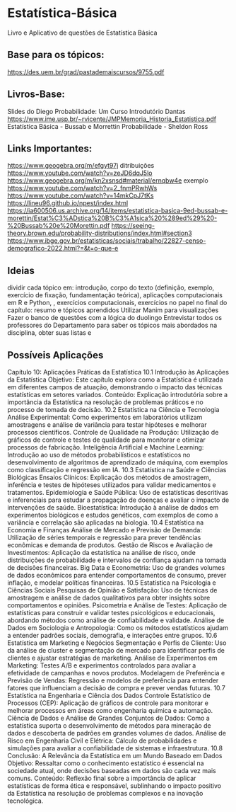 # Estatística-Básica
Livro e Aplicativo de questões de Estatística Básica

## Base para os tópicos:
https://des.uem.br/grad/pastademaiscursos/9755.pdf

## Livros-Base:
Slides do Diego
Probabilidade: Um Curso Introdutório Dantas
https://www.ime.usp.br/~rvicente/JMPMemoria_Historia_Estatistica.pdf
Estatística Básica - Bussab e Morrettin
Probabilidade - Sheldon Ross

## Links Importantes:

https://www.geogebra.org/m/efgyt97j ditribuições
https://www.youtube.com/watch?v=zeJD6dqJ5lo
https://www.geogebra.org/m/kn2xsnsd#material/ernqbw4e exemplo
https://www.youtube.com/watch?v=2_fnmPRwhWs
https://www.youtube.com/watch?v=14mkCpJ7tKs
https://lineu96.github.io/npest/index.html
https://ia600506.us.archive.org/14/items/estatistica-basica-9ed-bussab-e-morettin/Estat%C3%ADstica%20B%C3%A1sica%20%289ed%29%20-%20Bussab%20e%20Morettin.pdf
https://seeing-theory.brown.edu/probability-distributions/index.html#section3
https://www.ibge.gov.br/estatisticas/sociais/trabalho/22827-censo-demografico-2022.html?=&t=o-que-e

## Ideias

dividir cada tópico em: introdução, corpo do texto (definição, exemplo, exercício de fixação, fundamentação teórica), aplicações computacionais em R e Python, , exercícios computacionais, exercícios no papel
no final do capítulo: resumo e tópicos aprendidos
Utilizar Manim para visualizações
Fazer o banco de questões com a lógica do duolingo
Entrevistar todos os professores do Departamento para saber os tópicos mais abordados na disciplina, obter suas listas e 

## Possíveis Aplicações

Capítulo 10: Aplicações Práticas da Estatística
10.1 Introdução às Aplicações da Estatística
Objetivo: Este capítulo explora como a Estatística é utilizada em diferentes campos de atuação, demonstrando o impacto das técnicas estatísticas em setores variados.
Conteúdo: Explicação introdutória sobre a importância da Estatística na resolução de problemas práticos e no processo de tomada de decisão.
10.2 Estatística na Ciência e Tecnologia
Análise Experimental: Como experimentos em laboratórios utilizam amostragens e análise de variância para testar hipóteses e melhorar processos científicos.
Controle de Qualidade na Produção: Utilização de gráficos de controle e testes de qualidade para monitorar e otimizar processos de fabricação.
Inteligência Artificial e Machine Learning: Introdução ao uso de métodos probabilísticos e estatísticos no desenvolvimento de algoritmos de aprendizado de máquina, com exemplos como classificação e regressão em IA.
10.3 Estatística na Saúde e Ciências Biológicas
Ensaios Clínicos: Explicação dos métodos de amostragem, inferência e testes de hipóteses utilizados para validar medicamentos e tratamentos.
Epidemiologia e Saúde Pública: Uso de estatísticas descritivas e inferenciais para estudar a propagação de doenças e avaliar o impacto de intervenções de saúde.
Bioestatística: Introdução à análise de dados em experimentos biológicos e estudos genéticos, com exemplos de como a variância e correlação são aplicadas na biologia.
10.4 Estatística na Economia e Finanças
Análise de Mercado e Previsão de Demanda: Utilização de séries temporais e regressão para prever tendências econômicas e demanda de produtos.
Gestão de Riscos e Avaliação de Investimentos: Aplicação da estatística na análise de risco, onde distribuições de probabilidade e intervalos de confiança ajudam na tomada de decisões financeiras.
Big Data e Econometria: Uso de grandes volumes de dados econômicos para entender comportamentos de consumo, prever inflação, e modelar políticas financeiras.
10.5 Estatística na Psicologia e Ciências Sociais
Pesquisas de Opinião e Satisfação: Uso de técnicas de amostragem e análise de dados qualitativos para obter insights sobre comportamentos e opiniões.
Psicometria e Análise de Testes: Aplicação de estatísticas para construir e validar testes psicológicos e educacionais, abordando métodos como análise de confiabilidade e validade.
Análise de Dados em Sociologia e Antropologia: Como os métodos estatísticos ajudam a entender padrões sociais, demografia, e interações entre grupos.
10.6 Estatística em Marketing e Negócios
Segmentação e Perfis de Cliente: Uso da análise de cluster e segmentação de mercado para identificar perfis de clientes e ajustar estratégias de marketing.
Análise de Experimentos em Marketing: Testes A/B e experimentos controlados para avaliar a efetividade de campanhas e novos produtos.
Modelagem de Preferência e Previsão de Vendas: Regressão e modelos de preferência para entender fatores que influenciam a decisão de compra e prever vendas futuras.
10.7 Estatística na Engenharia e Ciência dos Dados
Controle Estatístico de Processos (CEP): Aplicação de gráficos de controle para monitorar e melhorar processos em áreas como engenharia química e automação.
Ciência de Dados e Análise de Grandes Conjuntos de Dados: Como a estatística suporta o desenvolvimento de métodos para mineração de dados e descoberta de padrões em grandes volumes de dados.
Análise de Risco em Engenharia Civil e Elétrica: Cálculo de probabilidades e simulações para avaliar a confiabilidade de sistemas e infraestrutura.
10.8 Conclusão: A Relevância da Estatística em um Mundo Baseado em Dados
Objetivo: Ressaltar como o conhecimento estatístico é essencial na sociedade atual, onde decisões baseadas em dados são cada vez mais comuns.
Conteúdo: Reflexão final sobre a importância de aplicar estatísticas de forma ética e responsável, sublinhando o impacto positivo da Estatística na resolução de problemas complexos e na inovação tecnológica.
